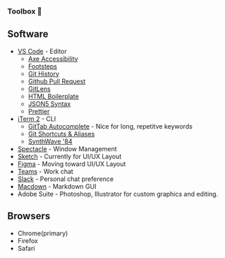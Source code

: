 ### Toolbox 🧰
## Software
* [VS Code](https://code.visualstudio.com/) - Editor
	* [Axe Accessibility](https://marketplace.visualstudio.com/items?itemName=deque-systems.vscode-axe-linter)
	* [Footsteps](https://marketplace.visualstudio.com/items?itemName=Wattenberger.footsteps)
	* [Git History](https://marketplace.visualstudio.com/items?itemName=donjayamanne.githistory)
	* [Github Pull Request](https://marketplace.visualstudio.com/items?itemName=GitHub.vscode-pull-request-github)
	* [GitLens](https://marketplace.visualstudio.com/items?itemName=eamodio.gitlens)
	* [HTML Boilerplate](https://marketplace.visualstudio.com/items?itemName=sidthesloth.html5-boilerplate)
	* [JSON5 Syntax](https://marketplace.visualstudio.com/items?itemName=mrmlnc.vscode-json5)
	* [Prettier](https://marketplace.visualstudio.com/items?itemName=esbenp.prettier-vscode)
* [iTerm 2](https://iterm2.com/) - CLI
	* [GitTab Autocomplete](https://www.macinstruct.com/tutorials/how-to-enable-git-tab-autocomplete-on-your-mac/) - Nice for long, repetitve keywords
	* [Git Shortcuts & Aliases](https://git-scm.com/book/en/v2/Git-Basics-Git-Aliases)
	* [SynthWave '84](https://marketplace.visualstudio.com/items?itemName=RobbOwen.synthwave-vscode)
* [Spectacle](https://www.spectacleapp.com/) - Window Management
* [Sketch](https://www.sketch.com/) - Currently for UI/UX Layout
* [Figma](https://www.figma.com/) - Moving toward UI/UX Layout
* [Teams](https://www.microsoft.com/en-us/microsoft-teams/group-chat-software) - Work chat
* [Slack](https://slack.com/) - Personal chat preference
* [Macdown](https://macdown.uranusjr.com/) - Markdown GUI
* Adobe Suite - Photoshop, Illustrator for custom graphics and editing.

## Browsers
* Chrome(primary)
* Firefox
* Safari
